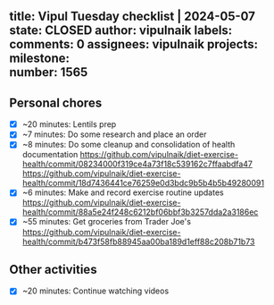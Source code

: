 title:	Vipul Tuesday checklist | 2024-05-07
state:	CLOSED
author:	vipulnaik
labels:	
comments:	0
assignees:	vipulnaik
projects:	
milestone:	
number:	1565
--
## Personal chores

- [x] ~20 minutes: Lentils prep
- [x] ~7 minutes: Do some research and place an order
- [x] ~8 minutes: Do some cleanup and consolidation of health documentation https://github.com/vipulnaik/diet-exercise-health/commit/08234000f319ce4a73f18c539162c7ffaabdfa47 https://github.com/vipulnaik/diet-exercise-health/commit/18d7436441ce76259e0d3bdc9b5b4b5b49280091
- [x] ~6 minutes: Make and record exercise routine updates https://github.com/vipulnaik/diet-exercise-health/commit/88a5e24f248c6212bf06bbf3b3257dda2a3186ec
- [x] ~55 minutes: Get groceries from Trader Joe's https://github.com/vipulnaik/diet-exercise-health/commit/b473f58fb88945aa00ba189d1eff88c208b71b73

## Other activities

- [x] ~20 minutes: Continue watching videos

